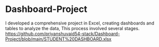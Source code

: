 # Dashboard-Project
I developed a comprehensive project in Excel, creating dashboards and tables to analyze the data, This process involved several stages.
https://github.com/priyanshuvaid54-stack/Dashboard-Project/blob/main/STUDENT%20DASHBOARD.xlsx
